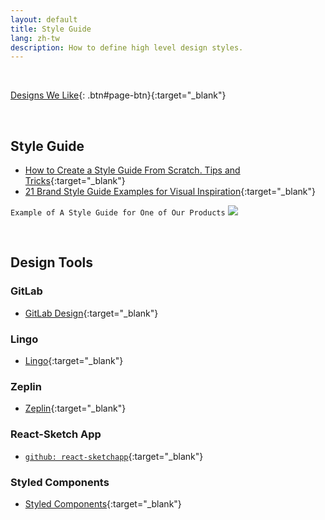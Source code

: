 ```yaml
---
layout: default
title: Style Guide
lang: zh-tw
description: How to define high level design styles.
---
```




<br>

[Designs We Like](https://docs.google.com/spreadsheets/d/1JFrMD5X5O_09hYCWGpeODBHy0OnA1UkQUuejtB0m54w/edit?usp=sharing){: .btn#page-btn}{:target="_blank"}

<br>

## Style Guide

* [How to Create a Style Guide From Scratch. Tips and Tricks](https://medium.muz.li/how-to-create-a-style-guide-from-scratch-tips-and-tricks-e00f25b423bf){:target="_blank"}
* [21 Brand Style Guide Examples for Visual Inspiration](https://www.lingoapp.com/){:target="_blank"}


`Example of A Style Guide for One of Our Products`
<img src='https://lh3.googleusercontent.com/rshMWHqhoLDHiOWOf6BSBzHj9l4nIJvfz8QilKFPqFzPcuZvZtoPDkpy6fOToy0-ThEsr7nGQ-V0fuMStF2RzigxTigZO2JSW3ue6vWsuLBKvam8HdB9lAZ_la3nuzUFdP3QWmB-7w=w539' />

<br>

## Design Tools

### GitLab

* [GitLab Design](https://docs.gitlab.com/ee/user/project/issues/design_management.html){:target="_blank"}


### Lingo

* [Lingo](https://www.lingoapp.com/){:target="_blank"}


### Zeplin

* [Zeplin](https://zeplin.io/why-zeplin){:target="_blank"}


### React-Sketch App

* [`github: react-sketchapp`](https://github.com/airbnb/react-sketchapp){:target="_blank"}


### Styled Components

* [Styled Components](https://styled-components.com/){:target="_blank"}